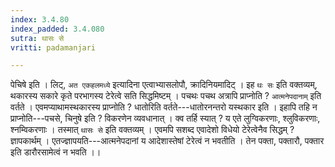 ```yaml
---
index: 3.4.80
index_padded: 3.4.080
sutra: थासः से
vritti: padamanjari

---
```

पेचिषे इति । लिट्, `अत एकहलमध्ये` इत्यादिना एत्वाभ्यासलोपौ, क्रादिनियमादिट् । इह `थः सः` इति वक्तव्यम्, थकारस्य सकारे कृते परभागस्य टेरेत्वे सति सिद्धमिष्टम् । पचथः पचथ अत्रापि प्राप्नोति ? `आत्मनेपदानाम्` इति वर्तते । एवमप्याथामस्थकारस्य प्राप्नोति ? धातोरिति वर्तते---धातोरनन्तरो यस्थकार इति । इहापि तहि न प्राप्नोति---पचसे, चिनुषे इति ? विकरणेन व्यवधानात् । क्व तर्हि स्यात् ? य एते लुग्विकरणाः, श्लुविकरणाः, श्नम्विकरणाः । तस्मात् `थासः से` इति वक्तव्यम् । एवमपि सशब्द एवादेशो विधेयो टेरेत्वेनैव सिद्धम् ? ज्ञापकार्थम् । एतज्ज्ञापयति---आत्मनेपदानां य आदेशास्तेषां टेरेत्वं न भवतीति । तेन पक्ता, पक्तारौ, पक्तार इति डारौरसामेत्वं न भवति ।।